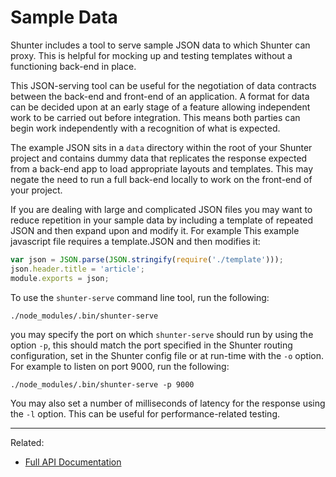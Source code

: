 
Sample Data
===========

Shunter includes a tool to serve sample JSON data to which Shunter can proxy. This is helpful for mocking up and testing templates without a functioning back-end in place.

This JSON-serving tool can be useful for the negotiation of data contracts between the back-end and front-end of an application. A format for data can be decided upon at an early stage of a feature allowing independent work to be carried out before integration. This means both parties can begin work independently with a recognition of what is expected. 

The example JSON sits in a `data` directory within the root of your Shunter project and contains dummy data that replicates the response expected from a back-end app to load appropriate layouts and templates. This may negate the need to run a full back-end locally to work on the front-end of your project.

If you are dealing with large and complicated JSON files you may want to reduce repetition in your sample data by including a template of repeated JSON and then expand upon and modify it. For example This example javascript file requires a template.JSON and then modifies it:

```js
var json = JSON.parse(JSON.stringify(require('./template')));
json.header.title = 'article';
module.exports = json;
```

To use the `shunter-serve` command line tool, run the following:

```
./node_modules/.bin/shunter-serve
```

you may specify the port on which `shunter-serve` should run by using the option `-p`, this should match the port specified in the Shunter routing configuration, set in the Shunter config file or at run-time with the `-o` option. For example to listen on port 9000, run the following:

```
./node_modules/.bin/shunter-serve -p 9000
```

You may also set a number of milliseconds of latency for the response using the `-l` option. This can be useful for performance-related testing.


---

Related:

- [Full API Documentation](../usage.md)
